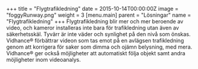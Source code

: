 +++
title = "Flygtrafikledning"
date = 2015-10-14T00:00:00Z
image = "foggyRunway.png"
weight = 3
[menu.main]
parent = "Lösningar"
name = "Flygtrafikledning"
+++
Flygtrafikledning blir mer och mer beroende av video, och kameror installeras inte bara för trafikledning utan även av säkerhetsskäl. Tyvärr är inte väder och synlighet på den nivå som önskas. Vidhance® förbättrar videon som tas emot på en avlägsen trafikledning genom att korrigera för saker som dimma och ojämn belysning, med mera. Vidhance® ger också möjligheter att automatiskt följa objekt samt andra möjligheter inom videoanalys.
